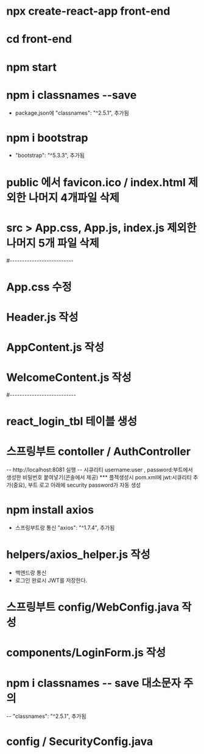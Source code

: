 # npx create-react-app front-end
# cd front-end
# npm start

# npm i classnames --save       
- package.json에 "classnames": "^2.5.1", 추가됨
# npm i bootstrap               
- "bootstrap": "^5.3.3", 추가됨


# public 에서 favicon.ico / index.html 제외한 나머지 4개파일 삭제

# src > App.css, App.js, index.js 제외한 나머지 5개 파일 삭제



#--------------------------

# App.css 수정
# Header.js 작성
# AppContent.js 작성
# WelcomeContent.js 작성


#---------------------------
# react_login_tbl 테이블 생성

# 스프링부트 contoller / AuthController
-- http://localhost:8081  실행
-- 시큐리티 username:user , password:부트에서 생성한 비밀번호 붙여넣기(콘솔에서 제공)
*** 플젝생성시 pom.xml에 <dependency> jwt:시큐리티 추가(중요), 부트 로고 아래에 security password가 자동 생성

# npm install axios 
- 스프링부트랑 통신 "axios": "^1.7.4", 추가됨

# helpers/axios_helper.js 작성
- 백엔드랑 통신
- 로그인 완료시  JWT를 저장한다.

# 스프링부트 config/WebConfig.java 작성

# components/LoginForm.js 작성
# npm i classnames -- save  대소문자 주의
-- "classnames": "^2.5.1", 추가됨

# config / SecurityConfig.java

